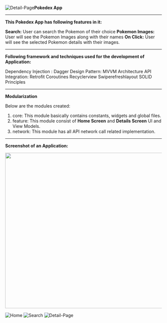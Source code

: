 ![Detail-Page](https://github.com/surabhi3193/PokedexApp/assets/33922020/13098d86-06b8-45b5-9cb1-9e111d3e1ad6)**Pokedex App**
____________________________________________________________________________________________________
**This Pokedex App has following features in it:**

**Search:** User can search the Pokemon of their choice
**Pokemon Images:** User will see the Pokemon Images along with their names
**On Click:** User will see the selected Pokemon details with their images.

____________________________________________________________________________________________________
**Following framework and techniques used for the development of Application:**

Dependency Injection : Dagger
Design Pattern: MVVM Architecture
API Integration: Retrofit
Coroutines
Recyclerview
Swiperefreshlayout
SOLID Principles
____________________________________________________________________________________________________
**Modularization**

Below are the modules created:
1. core: This module basically contains constants, widgets and global files.
2. feature: This module consist of **Home Screen** and **Details Screen** UI and View Models.
3. network: This module has all API network call related implementation.
____________________________________________________________________________________________________
**Screenshot of an Application:**

<img src="[http://url/image.png](https://github.com/surabhi3193/PokedexApp/assets/33922020/34f54c35-67ed-4459-8a9c-2bd00c878369)" height="500" width="800" >


![Home](https://github.com/surabhi3193/PokedexApp/assets/33922020/34f54c35-67ed-4459-8a9c-2bd00c878369)
![Search](https://github.com/surabhi3193/PokedexApp/assets/33922020/6b7dbce7-751a-4a54-9ff4-ec3640f2af75)
![Detail-Page](https://github.com/surabhi3193/PokedexApp/assets/33922020/734d2bb8-81f5-4796-8c38-5019feaf22e9)





